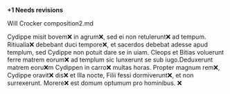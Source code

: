**+1 Needs revisions**

Will Crocker composition2.md

Cydippe misit bovem❌ in agrum❌, sed ei non retulerunt❌ ad tempum. Ritiualia❌ debebant duci tempore❌, et sacerdos debebat adesse apud templum, sed Cydippe non potuit dare se in uiam. Cleops et Bitias voluerunt ferre matrem eorum❌ ad templum sic Iunxerunt se sub iugo.Deduxerunt matrem eoru❌m Cydippen in carro❌ multas horas. Propter magnum rem❌, Cydippe oravit❌ dis❌ et Illa nocte, Filii fessi dormiverunt❌, et non surrexerunt. Morere❌ est domum optumum pro hominibus. ❌
